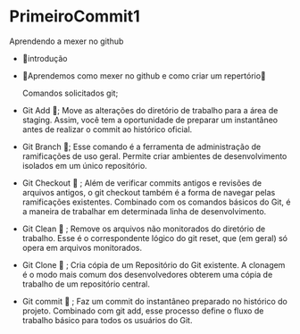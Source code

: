 # PrimeiroCommit1
Aprendendo a mexer no github 
-  🌻introdução

- 🦋Aprendemos como mexer no github e como criar um repertório🦋

    Comandos solicitados git;

 - Git Add 🌻;
   Move as alterações do diretório de trabalho para a área de staging. Assim, você tem a oportunidade de preparar um instantâneo antes de realizar o commit ao histórico oficial.

 - Git Branch 🌻;
   Esse comando é a ferramenta de administração de ramificações de uso geral. Permite criar ambientes de desenvolvimento isolados em um único repositório.

- Git Checkout 🌻 ;
Além de verificar commits antigos e revisões de arquivos antigos, o git checkout também é a forma de navegar pelas ramificações existentes. Combinado com os comandos básicos do Git, é a maneira de trabalhar em determinada linha de desenvolvimento.

- Git Clean 🌻 ;
  Remove os arquivos não monitorados do diretório de trabalho. Esse é o correspondente lógico do git reset, que (em geral) só opera em arquivos monitorados.

- Git Clone 🌻 ;
    Cria cópia de um Repositório do Git existente. A clonagem é o modo mais comum dos desenvolvedores obterem uma cópia de trabalho de um repositório central.

- Git commit 🌻 ;
  Faz um commit do instantâneo preparado no histórico do projeto. Combinado com git add, esse processo define o fluxo de trabalho básico para todos os usuários do Git.

 
